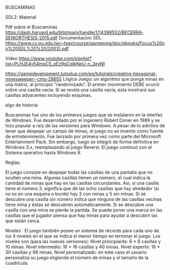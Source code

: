 BUSCAMINAS

SDL2: Material

Pdf sobre el Buscaminas https://dash.harvard.edu/bitstream/handle/1/14398552/BECERRA-SENIORTHESIS-2015.pdf
Documentacion SDL
https://www.cs.pu.edu.tw/~tsay/course/gameprog/doc/ebooks/Focus%20on%20SDL%20%20(2003).pdf

Video
	https://www.youtube.com/playlist?list=PLHJE4y54mpC5_eEz9gCqIkNpU-n_2eyNt

https://gamedevelopment.tutsplus.com/es/tutorials/creating-hexagonal-minesweeper--cms-28655
Lógica Juego: 
un algoritmo que ponga minas en una matriz, al principio “randomizado”.
El primer movimiento DEBE ocurrir sobre una casilla vacía.
Si se revela una casilla vacía, esta mostrará sus casillas adyacentes incluyendo esquinas.






algo de historia:

  Buscaminas fue uno de los primeros juegos que se instalaron en la interfaz de Windows. Fue desarrollado por el ingeniero Robert Doner en 1989 y se hizo popular a raíz de las versiones para Windows. A pesar de lo adictivo de tener que despejar un campo de minas, el juego no se inventó como fuente de entretenimiento.
  Fue lanzado por primera vez como parte del Microsoft Entertainment Pack. Sin embargo, luego se integró de forma definitiva en Windows 3.x, reemplazando al juego Reversi. El juego continuó con el Sistema operativo hasta Windows 8.

Reglas:

El juego consiste en despejar todas las casillas de una pantalla que no oculten una mina.
Algunas casillas tienen un número, el cual indica la cantidad de minas que hay en las casillas circundantes. Así, si una casilla tiene el número 3, significa que de las ocho casillas que hay alrededor (si no es en una esquina o borde) hay 3 con minas y 5 sin minas. Si se descubre una casilla sin número indica que ninguna de las casillas vecinas tiene mina y éstas se descubren automáticamente.
Si se descubre una casilla con una mina se pierde la partida.
Se puede poner una marca en las casillas que el jugador piensa que hay minas para ayudar a descubrir las que están cerca.
 
Niveles : 
El juego también posee un sistema de récords para cada uno de los 4 niveles en el que se indica el menor tiempo en terminar el juego. Los niveles son (para las nuevas versiones):
Nivel principiante: 8 × 8 casillas y 10 minas.
Nivel intermedio: 16 × 16 casillas y 40 minas.
Nivel experto: 16 × 30 casillas y 99 minas.
Nivel personalizado: en este caso el usuario personaliza su juego eligiendo el número de minas y el tamaño de la cuadrícula.
